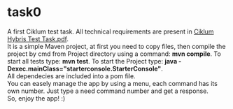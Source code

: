 # task0
A first Ciklum test task.
All technical requirements are present in [Ciklum Hybris Test Task.pdf](https://github.com/R0man0s/task0/files/7274241/Ciklum.Hybris.Test.Task.pdf).\
It is a simple Maven project, at first you need to copy files, then compile the project by cmd from Project directory using a command: **mvn compile**. To start all tests type: **mvn test**. To start the Project type: **java -Dexec.mainClass="starterconsole.StarterConsole"**.\
All dependecies are included into a pom file.\
You can easely manage the app by using a menu, each command has its own number. Just type a need command number and get a response.\
So, enjoy the app! :)
